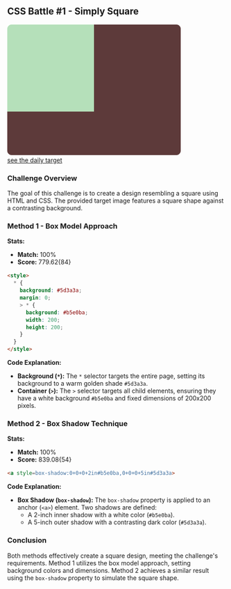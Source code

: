 ## CSS Battle #1 - Simply Square

![picture of daily target](./images/1.png)  
[see the daily target](https://cssbattle.dev/play/1)

### Challenge Overview

The goal of this challenge is to create a design resembling a square using HTML and CSS. The provided target image features a square shape against a contrasting background.

### Method 1 - Box Model Approach

**Stats:**
- **Match:** 100%
- **Score:** 779.62{84}

```html
<style>
  * {
    background: #5d3a3a;
    margin: 0;
    > * {
      background: #b5e0ba;
      width: 200;
      height: 200;
    }
  }
</style>
```

**Code Explanation:**
- **Background (`*`):** The `*` selector targets the entire page, setting its background to a warm golden shade `#5d3a3a`.
- **Container (`>`):** The `>` selector targets all child elements, ensuring they have a white background `#b5e0ba` and fixed dimensions of 200x200 pixels.

### Method 2 - Box Shadow Technique

**Stats:**
- **Match:** 100%
- **Score:** 839.08{54}

```html
<a style=box-shadow:0+0+0+2in#b5e0ba,0+0+0+5in#5d3a3a>
```

**Code Explanation:**
- **Box Shadow (`box-shadow`):** The `box-shadow` property is applied to an anchor (`<a>`) element. Two shadows are defined:
  - A 2-inch inner shadow with a white color (`#b5e0ba`).
  - A 5-inch outer shadow with a contrasting dark color (`#5d3a3a`).

### Conclusion

Both methods effectively create a square design, meeting the challenge's requirements. Method 1 utilizes the box model approach, setting background colors and dimensions. Method 2 achieves a similar result using the `box-shadow` property to simulate the square shape.